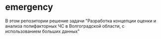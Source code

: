 # emergency

В этом репозитории решение задачи "Разработка концепции оценки и анализа полифакторных ЧС в Волгоградской области, с использованием больших данных"


